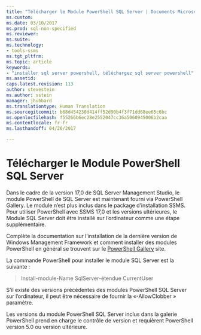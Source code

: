 ```yaml
---
title: "Télécharger le Module PowerShell SQL Server | Documents Microsoft"
ms.custom: 
ms.date: 03/10/2017
ms.prod: sql-non-specified
ms.reviewer: 
ms.suite: 
ms.technology:
- tools-ssms
ms.tgt_pltfrm: 
ms.topic: article
keywords:
- "installer sql server powershell, téléchargez sql server powershell"
ms.assetid: 
caps.latest.revision: 113
author: stevestein
ms.author: sstein
manager: jhubbard
ms.translationtype: Human Translation
ms.sourcegitcommit: b68d454230d414ff52d90b4f3f71dd68ee65c6bc
ms.openlocfilehash: f55266b6ec28e2552047cc36a5060945006b2caa
ms.contentlocale: fr-fr
ms.lasthandoff: 04/26/2017

---
```

# <a name="download-sql-server-powershell-module"></a>Télécharger le Module PowerShell SQL Server
Dans le cadre de la version 17,0 de SQL Server Management Studio, le module PowerShell de SQL Server est maintenant fourni via PowerShell Gallery.  Le module n’est plus inclus dans le package d’installation SSMS. Pour utiliser PowerShell avec SSMS 17,0 et les versions ultérieures, le Module SQL Server doit être installé sur l’ordinateur comme une étape supplémentaire.

Complète la documentation sur l’installation de la dernière version de Windows Management Framework et comment installer des modules PowerShell en général se trouvent sur le [PowerShell Gallery](https://www.powershellgallery.com/) site.

La commande PowerShell pour installer le module SQL Server est la suivante :

> Install-module-Name SqlServer-étendue CurrentUser

S’il existe des versions précédentes des modules PowerShell SQL Server sur l’ordinateur, il peut être nécessaire de fournir la «-AllowClobber » paramètre.  

Les versions du module PowerShell SQL Server inclus dans la galerie PowerShell prend en charge le contrôle de version et requièrent PowerShell version 5.0 ou version ultérieure.

